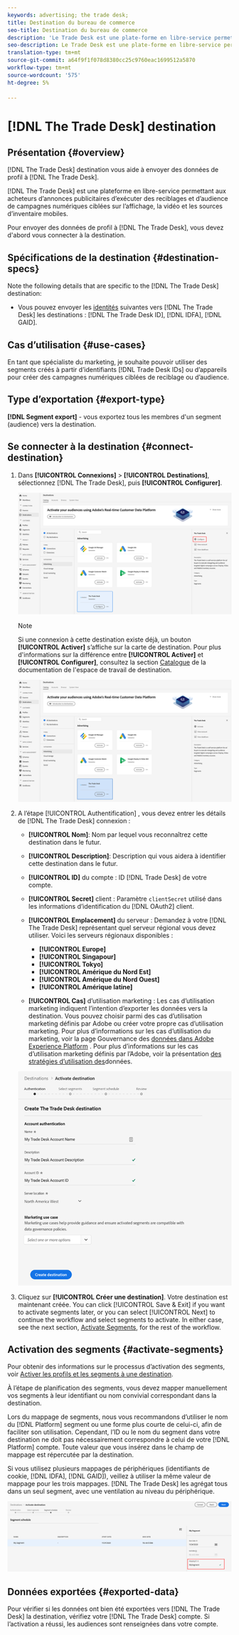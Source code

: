 ```yaml
---
keywords: advertising; the trade desk;
title: Destination du bureau de commerce
seo-title: Destination du bureau de commerce
description: 'Le Trade Desk est une plate-forme en libre-service permettant aux acheteurs d''annonces publicitaires d''exécuter des reciblages et d''audience de campagnes numériques ciblées à l''échelle de l''affichage, de la vidéo et des sources d''inventaire mobiles. '
seo-description: Le Trade Desk est une plate-forme en libre-service permettant aux acheteurs d'annonces publicitaires d'exécuter des reciblages et d'audience de campagnes numériques ciblées à l'échelle de l'affichage, de la vidéo et des sources d'inventaire mobiles.
translation-type: tm+mt
source-git-commit: a64f9f1f078d8380cc25c9760eac1699512a5870
workflow-type: tm+mt
source-wordcount: '575'
ht-degree: 5%

---
```



# [!DNL The Trade Desk] destination

## Présentation {#overview}

[!DNL The Trade Desk] destination vous aide à envoyer des données de profil à [!DNL The Trade Desk].

[!DNL The Trade Desk] est une plateforme en libre-service permettant aux acheteurs d’annonces publicitaires d’exécuter des reciblages et d’audience de campagnes numériques ciblées sur l’affichage, la vidéo et les sources d’inventaire mobiles.

Pour envoyer des données de profil à [!DNL The Trade Desk], vous devez d&#39;abord vous connecter à la destination.

## Spécifications de la destination {#destination-specs}

Note the following details that are specific to the [!DNL The Trade Desk] destination:

* Vous pouvez envoyer les [identités](../../identity-service/namespaces.md) suivantes vers [!DNL The Trade Desk] les destinations : [!DNL The Trade Desk ID], [!DNL IDFA], [!DNL GAID].

## Cas d’utilisation {#use-cases}

En tant que spécialiste du marketing, je souhaite pouvoir utiliser des segments créés à partir d’identifiants [!DNL Trade Desk IDs] ou d’appareils pour créer des campagnes numériques ciblées de reciblage ou d’audience.

## Type d’exportation {#export-type}

**[!DNL Segment export]** - vous exportez tous les membres d&#39;un segment (audience) vers la destination.

## Se connecter à la destination {#connect-destination}

1. Dans **[!UICONTROL Connexions]** > **[!UICONTROL Destinations]**, sélectionnez [!DNL The Trade Desk], puis **[!UICONTROL Configurer]**.

   ![Configuration de la destination du bureau de commerce](assets/tradedesk-destination-configure.png)

   >[!NOTE]
   >
   >Si une connexion à cette destination existe déjà, un bouton **[!UICONTROL Activer]** s’affiche sur la carte de destination. Pour plus d&#39;informations sur la différence entre **[!UICONTROL Activer]** et **[!UICONTROL Configurer]**, consultez la section [Catalogue](../destinations/destinations-workspace.md#catalog) de la documentation de l&#39;espace de travail de destination.
   >
   >![Activer la destination du bureau de commerce](assets/tradedesk-destination-activate.png)

2. A l’étape [!UICONTROL Authentification] , vous devez entrer les détails de [!DNL The Trade Desk] connexion :

   * **[!UICONTROL Nom]**: Nom par lequel vous reconnaîtrez cette destination dans le futur.
   * **[!UICONTROL Description]**: Description qui vous aidera à identifier cette destination dans le futur.
   * **[!UICONTROL ID]** du compte : ID [!DNL Trade Desk] de votre compte.
   * **[!UICONTROL Secret]** client : Paramètre `clientSecret` utilisé dans les informations d’identification du [!DNL OAuth2] client.
   * **[!UICONTROL Emplacement]** du serveur : Demandez à votre [!DNL The Trade Desk] représentant quel serveur régional vous devez utiliser. Voici les serveurs régionaux disponibles :

      * **[!UICONTROL Europe]**
      * **[!UICONTROL Singapour]**
      * **[!UICONTROL Tokyo]**
      * **[!UICONTROL Amérique du Nord Est]**
      * **[!UICONTROL Amérique du Nord Ouest]**
      * **[!UICONTROL Amérique latine]**
   * **[!UICONTROL Cas]** d’utilisation marketing : Les cas d’utilisation marketing indiquent l’intention d’exporter les données vers la destination. Vous pouvez choisir parmi des cas d’utilisation marketing définis par Adobe ou créer votre propre cas d’utilisation marketing. Pour plus d’informations sur les cas d’utilisation du marketing, voir la page Gouvernance des [données dans Adobe Experience Platform](../privacy/data-governance-overview.md#destinations) . Pour plus d’informations sur les cas d’utilisation marketing définis par l’Adobe, voir la présentation [des stratégies d’utilisation des](../../data-governance/policies/overview.md#core-actions)données.

   ![Étape d&#39;authentification du bureau de commerce](assets/tradedesk-destination-authentication.png)

3. Cliquez sur **[!UICONTROL Créer une destination]**. Votre destination est maintenant créée. You can click [!UICONTROL Save &amp; Exit] if you want to activate segments later, or you can select [!UICONTROL Next] to continue the workflow and select segments to activate. In either case, see the next section, [Activate Segments](#activate-segments), for the rest of the workflow.

## Activation des segments {#activate-segments}

Pour obtenir des informations sur le processus d’activation des segments, voir [Activer les profils et les segments à une destination](activate-destinations.md#select-attributes).

À l’étape de planification [](activate-destinations.md#segment-schedule) des segments, vous devez mapper manuellement vos segments à leur identifiant ou nom convivial correspondant dans la destination.

Lors du mappage de segments, nous vous recommandons d’utiliser le nom du [!DNL Platform] segment ou une forme plus courte de celui-ci, afin de faciliter son utilisation. Cependant, l’ID ou le nom du segment dans votre destination ne doit pas nécessairement correspondre à celui de votre [!DNL Platform] compte. Toute valeur que vous insérez dans le champ de mappage est répercutée par la destination.

Si vous utilisez plusieurs mappages de périphériques (identifiants de cookie, [!DNL IDFA], [!DNL GAID]), veillez à utiliser la même valeur de mappage pour les trois mappages. [!DNL The Trade Desk] les agrégat tous dans un seul segment, avec une ventilation au niveau du périphérique.

![ID de mappage de segments](assets/segment-mapping-id.png)


## Données exportées {#exported-data}

Pour vérifier si les données ont bien été exportées vers [!DNL The Trade Desk] la destination, vérifiez votre [!DNL The Trade Desk] compte. Si l’activation a réussi, les audiences sont renseignées dans votre compte.
